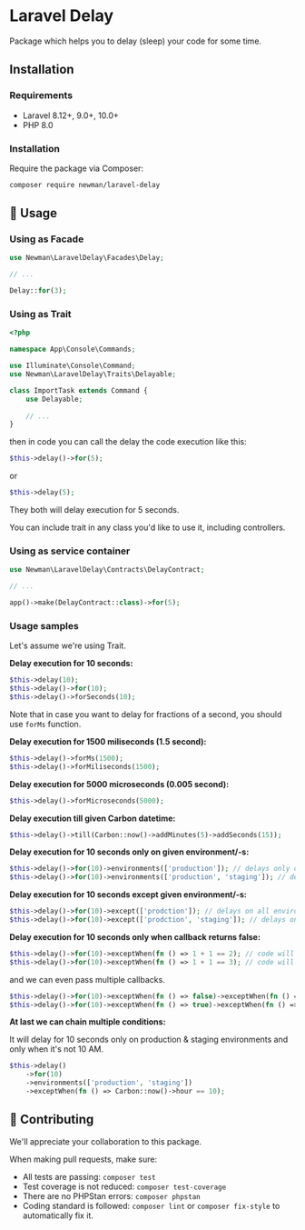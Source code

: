# Laravel Delay

Package which helps you to delay (sleep) your code for some time.

## Installation

### Requirements

- Laravel 8.12+, 9.0+, 10.0+
- PHP 8.0

### Installation

Require the package via Composer:

```bash
composer require newman/laravel-delay
```

## :book: Usage

### Using as Facade

```php
use Newman\LaravelDelay\Facades\Delay;

// ...

Delay::for(3);
```

### Using as Trait

```php 
<?php

namespace App\Console\Commands;

use Illuminate\Console\Command;
use Newman\LaravelDelay\Traits\Delayable;

class ImportTask extends Command {
    use Delayable;
    
    // ...
}
```

then in code you can call the delay the code execution like this:

```php 
$this->delay()->for(5);
```

or

```php
$this->delay(5);
```

They both will delay execution for 5 seconds.

You can include trait in any class you'd like to use it, including controllers.

### Using as service container

```php
use Newman\LaravelDelay\Contracts\DelayContract;

// ...

app()->make(DelayContract::class)->for(5);
```

### Usage samples

Let's assume we're using Trait.

**Delay execution for 10 seconds:**

```php
$this->delay(10);
$this->delay()->for(10);
$this->delay()->forSeconds(10);
```

Note that in case you want to delay for fractions of a second, you should use `forMs` function.

**Delay execution for 1500 miliseconds (1.5 second):**

```php
$this->delay()->forMs(1500);
$this->delay()->forMiliseconds(1500);
```

**Delay execution for 5000 microseconds (0.005 second):**

```php
$this->delay()->forMicroseconds(5000);
```

**Delay execution till given Carbon datetime:**

```php
$this->delay()->till(Carbon::now()->addMinutes(5)->addSeconds(15));
```

**Delay execution for 10 seconds only on given environment/-s:**

```php
$this->delay()->for(10)->environments(['production']); // delays only on production
$this->delay()->for(10)->environments(['production', 'staging']); // delays on production and staging only
```

**Delay execution for 10 seconds except given environment/-s:**

```php
$this->delay()->for(10)->except(['prodction']); // delays on all environments, except production
$this->delay()->for(10)->except(['prodction', 'staging']); // delays on all environments, except production and staging
```

**Delay execution for 10 seconds only when callback returns false:**

```php
$this->delay()->for(10)->exceptWhen(fn () => 1 + 1 == 2); // code will not delay in this case, because callback returns true
$this->delay()->for(10)->exceptWhen(fn () => 1 + 1 == 3); // code will delay in this case, because callback returns false
```

and we can even pass multiple callbacks.

```php
$this->delay()->for(10)->exceptWhen(fn () => false)->exceptWhen(fn () => false); // code will delay
$this->delay()->for(10)->exceptWhen(fn () => true)->exceptWhen(fn () => false); // code will not delay, because all callbacks doesn't return false
```

**At last we can chain multiple conditions:**

It will delay for 10 seconds only on production & staging environments and only when it's not 10 AM.

```php
$this->delay()
    ->for(10)
    ->environments(['production', 'staging'])
    ->exceptWhen(fn () => Carbon::now()->hour == 10);
```

## :handshake: Contributing

We'll appreciate your collaboration to this package.

When making pull requests, make sure:

* All tests are passing: `composer test`
* Test coverage is not reduced: `composer test-coverage`
* There are no PHPStan errors: `composer phpstan`
* Coding standard is followed: `composer lint` or `composer fix-style` to automatically fix it. 
